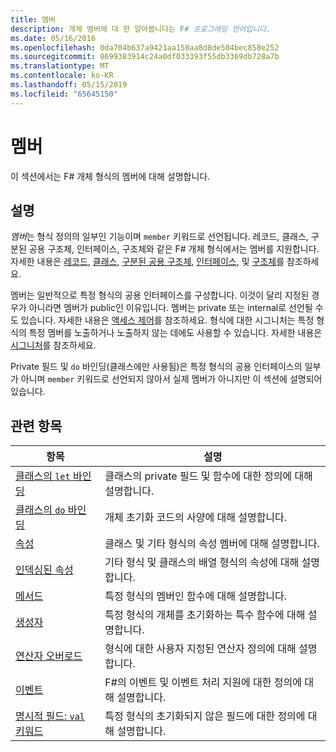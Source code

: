```yaml
---
title: 멤버
description: 개체 멤버에 대 한 알아봅니다는 F# 프로그래밍 언어입니다.
ms.date: 05/16/2016
ms.openlocfilehash: 0da704b637a9421aa150aa8d8de504bec858e252
ms.sourcegitcommit: 8699383914c24a0df033393f55db3369db728a7b
ms.translationtype: MT
ms.contentlocale: ko-KR
ms.lasthandoff: 05/15/2019
ms.locfileid: "65645150"
---
```

# <a name="members"></a>멤버

이 섹션에서는 F# 개체 형식의 멤버에 대해 설명합니다.

## <a name="remarks"></a>설명

*멤버*는 형식 정의의 일부인 기능이며 `member` 키워드로 선언됩니다. 레코드, 클래스, 구분된 공용 구조체, 인터페이스, 구조체와 같은 F# 개체 형식에서는 멤버를 지원합니다. 자세한 내용은 [레코드](../records.md), [클래스](../classes.md), [구분된 공용 구조체](../discriminated-Unions.md), [인터페이스](../interfaces.md), 및 [구조체](../structures.md)를 참조하세요.

멤버는 일반적으로 특정 형식의 공용 인터페이스를 구성합니다. 이것이 달리 지정된 경우가 아니라면 멤버가 public인 이유입니다. 멤버는 private 또는 internal로 선언될 수도 있습니다. 자세한 내용은 [액세스 제어](../access-Control.md)를 참조하세요. 형식에 대한 시그니처는 특정 형식의 특정 멤버를 노출하거나 노출하지 않는 데에도 사용할 수 있습니다. 자세한 내용은 [시그니처](../signatures.md)를 참조하세요.

Private 필드 및 `do` 바인딩(클래스에만 사용됨)은 특정 형식의 공용 인터페이스의 일부가 아니며 `member` 키워드로 선언되지 않아서 실제 멤버가 아니지만 이 섹션에 설명되어 있습니다.

## <a name="related-topics"></a>관련 항목

|항목|설명|
|-----|-----------|
|[클래스의 `let` 바인딩](let-bindings-in-classes.md)|클래스의 private 필드 및 함수에 대한 정의에 대해 설명합니다.|
|[클래스의 `do` 바인딩](do-bindings-in-classes.md)|개체 초기화 코드의 사양에 대해 설명합니다.|
|[속성](properties.md)|클래스 및 기타 형식의 속성 멤버에 대해 설명합니다.|
|[인덱싱된 속성](indexed-properties.md)|기타 형식 및 클래스의 배열 형식의 속성에 대해 설명합니다.|
|[메서드](methods.md)|특정 형식의 멤버인 함수에 대해 설명합니다.|
|[생성자](constructors.md)|특정 형식의 개체를 초기화하는 특수 함수에 대해 설명합니다.|
|[연산자 오버로드](../operator-overloading.md)|형식에 대한 사용자 지정된 연산자 정의에 대해 설명합니다.|
|[이벤트](events.md)|F#의 이벤트 및 이벤트 처리 지원에 대한 정의에 대해 설명합니다.|
|[명시적 필드: `val` 키워드](explicit-fields-the-val-keyword.md)|특정 형식의 초기화되지 않은 필드에 대한 정의에 대해 설명합니다.|
